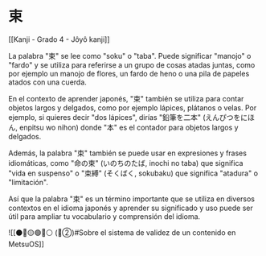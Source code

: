 # 束

[[Kanji - Grado 4 - Jôyô kanji]]

La palabra "束" se lee como "soku" o "taba". Puede significar "manojo" o "fardo" y se utiliza para referirse a un grupo de cosas atadas juntas, como por ejemplo un manojo de flores, un fardo de heno o una pila de papeles atados con una cuerda.

En el contexto de aprender japonés, "束" también se utiliza para contar objetos largos y delgados, como por ejemplo lápices, plátanos o velas. Por ejemplo, si quieres decir "dos lápices", dirías "鉛筆を二本" (えんぴつをにほん, enpitsu wo nihon) donde "本" es el contador para objetos largos y delgados.

Además, la palabra "束" también se puede usar en expresiones y frases idiomáticas, como "命の束" (いのちのたば, inochi no taba) que significa "vida en suspenso" o "束縛" (そくばく, sokubaku) que significa "atadura" o "limitación".

Así que la palabra "束" es un término importante que se utiliza en diversos contextos en el idioma japonés y aprender su significado y uso puede ser útil para ampliar tu vocabulario y comprensión del idioma.


![[⚫🔴🟡🟢🔵⚪ (🔴②)#Sobre el sistema de validez de un contenido en MetsuOS]]